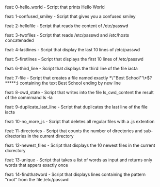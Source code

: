 feat: 0-hello_world - Script that prints Hello World

feat: 1-confused_smiley - Script that gives you a confused smiley

feat: 2-hellofile - Script that reads the content of /etc/passwd

feat: 3-twofiles - Script that reads /etc/passwd and /etc/hosts concatenaded

feat: 4-lastlines - Script that display the last 10 lines of /etc/passwd

feat: 5-firstlines - Script that displays the first 10 lines of /etc/passwd

feat: 6-third_line - Script that displays the third line of the file iacta

feat: 7-file - Script that creates a file named exactly \*\\'"Best School"\'\\*$\?\*\*\*\*\*:) containing the text Best School ending by new line

feat: 8-cwd_state - Script that writes into the file ls_cwd_content the result of the commmand ls -la

feat: 9-duplicate_last_line - Script that duplicates the last line of the file iacta


feat: 10-no_more_js - Script that deletes all regular files with a .js extention

feat: 11-directories - Script that counts the number of directories and sub-directories in the current directory

feat: 12-newest_files - Script that displays the 10 newest files in the current dicrectory

feat: 13-unique - Script that takes a list of words as input and returns only words that appers exactly once

feat: 14-findthatword - Script that displays lines containing the pattern "root" from the file /etc/passwd
